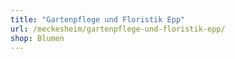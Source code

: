 ```yaml
---
title: "Gartenpflege und Floristik Epp"
url: /meckesheim/gartenpflege-und-floristik-epp/
shop: Blumen
---
```

